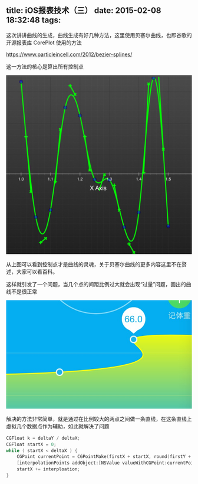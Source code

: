 title: iOS报表技术（三）
date: 2015-02-08 18:32:48
tags:
---

这次讲讲曲线的生成，曲线生成有好几种方法，这里使用贝塞尔曲线，也即谷歌的开源报表库 CorePlot 使用的方法

https://www.particleincell.com/2012/bezier-splines/

这一方法的核心是算出所有控制点

![控制点](/img/chart-5.png)

从上图可以看到控制点才是曲线的灵魂，关于贝塞尔曲线的更多内容这里不在赘述，大家可以看百科。

这样就引发了一个问题，当几个点的间距比例过大就会出现“过量”问题，画出的曲线不是很正常

![过量](/img/chart-4.jpg)

解决的方法非常简单，就是通过在比例较大的两点之间做一条直线，在这条直线上虚拟几个数据点作为辅助，如此就解决了问题

```Objective-C
CGFloat k = deltaY / deltaX;
CGFloat startX = 0;
while ( startX < deltaX ) {
    CGPoint currentPoint = CGPointMake(firstX + startX, round(firstY + k * startX));
    [interpolationPoints addObject:[NSValue valueWithCGPoint:currentPoint]];
    startX += interploation;
}
```

